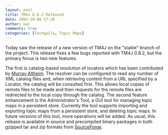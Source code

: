 ```yaml
---
layout: post
title: TM4J 0.8.3 Released
date: 2003-10-08 17:28
author: kal
comments: true
categories: [Techquila, Topic Maps]
---
```

Today saw the release of a new version of TM4J on the "stable" branch of the project. This release fixes a few bugs reported with TM4J 0.8.2, but the primary focus is two new features.

<!--more-->
The first is catalog-based resolution of locators which has been contributed by <a href="http://kmi.open.ac.uk/people/murray/">Murray Altheim</a>. The resolver can be configured to read any number of XML catalog files and, when retrieving content from a URL specified by a Locator, the catalog will be consulted first. This allows local copies of remote files to be made and then requests for the remote files are redirected to the local copy through the catalog.
The second feature enhancement is the Administrator's Tool, a GUI tool for managing topic maps in a persistent store. Currently the tool supports importing and exporting topic maps from a persistent store, and deleting topic maps. In future versions of this tool, more operations will be added.
As usual, this release is available in source and precompiled binary packages in both gzipped tar and zip formats from <a href="http://sourceforge.net/projects/tm4j/">SourceForge</a>.

